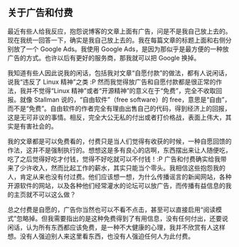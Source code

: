 ## 关于广告和付费

最近有些人给我反应，抱怨说博客的文章上面有广告，问是不是我自己放上去的。现在我统一回答一下，确实是我自己放上去的。我在每篇文章的标题上面和右侧分别放了一个 Google Ads。我使用 Google Ads，是因为那似乎是最方便的一种放广告的方式。也许以后有更好的服务商，那我就可以把 Google 换掉。

我知道有些人因此说我的闲话，包括我对文章“自愿付款”的做法，都有人说闲话，说我“违反了 Linux 精神”之类 :P 然而我觉得放广告和自愿付款都是很正常的作法，我并不觉得“Linux 精神”或者“开源精神”的意义在于“免费”，完全不收取回报。就像 Stallman 说的，“自由软件”（free software）的 free，意思是“自由”，而不是“免费”。自由软件的作者完全有理由出售自己的代码，得到经济上的回报，这是无可非议的事情。相反，完全大公无私的付出或者打价格战，表面上伟大，其实是有害社会的。

我的文章都是可以免费看的，付费只是当人们觉得有收获的时候，一种自愿回馈的作法，这并不是强制执行的。想想这是多有良心的店啊，东西摆出来让人随便吃，吃了之后觉得好吃才付钱，觉得不好吃就可以不付钱！:P 广告和付费确实给我带来了少许收入，然而比起工作的薪水，其实只能当个零头。我相信这些抱怨我的人，肯定从来也没有付过费。他们应该想一想，为什么传播谣言的新闻网站，各种开源软件的网站，以及各种他们经常灌水的论坛可以放广告，而传播有益信息的我的主页就不可以这么做？

总之付费是自愿的，广告你当然也可以不看不点击，甚至可以直接启用“阅读模式”忽略掉。但我需要指出的是这种免费得到了有用信息，没有任何付出，还要说闲话，认为所有东西都应该免费，是一种不大健康的心理，我并不欣赏有人这样想。没有人强迫别人来这里看东西，也没有人强迫任何人为此付费。
